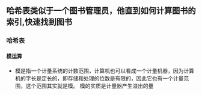 ## 哈希表类似于一个图书管理员，他直到如何计算图书的索引,快速找到图书

### 哈希表

#### 模运算
- 模是指一个计量系统的计数范围，计算机也可以看成一个计量机器，因为计算机的字长是定长的，即存储和处理的位数是有限的，因此它也有一个计量范围，这个范围其实就是模。  模的实质是计量器产生溢出的量